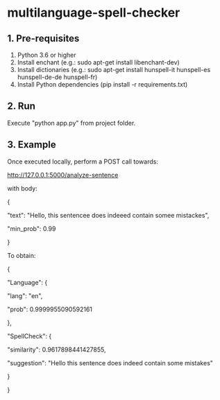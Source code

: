 # multilanguage-spell-checker


## 1. Pre-requisites

1) Python 3.6 or higher
2) Install enchant (e.g.: sudo apt-get install libenchant-dev)
3) Install dictionaries (e.g.: sudo apt-get install hunspell-it hunspell-es hunspell-de-de hunspell-fr)
4) Install Python dependencies (pip install -r requirements.txt)

## 2. Run

Execute "python app.py" from project folder.

## 3. Example

Once executed locally, perform a POST call towards:

http://127.0.0.1:5000/analyze-sentence

with body:

{

   "text": "Hello, this sentencee does indeeed contain somee mistackes",

   "min_prob": 0.99

}

To obtain:

{

 "Language": {

   "lang": "en",

   "prob": 0.9999955090592161

 },

 "SpellCheck": {

   "similarity": 0.9617898441427855,

   "suggestion": "Hello this sentence does indeed contain some mistakes"

  }

}
